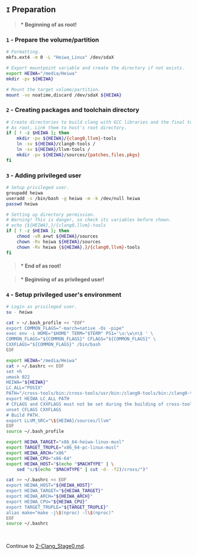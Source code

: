 ## `I` Preparation
> #### * Beginning of as root!
### `1` - Prepare the volume/partition
```sh
# Formatting.
mkfs.ext4 -m 0 -L "Heiwa_Linux" /dev/sdaX

# Export mountpoint variable and create the directory if not exists.
export HEIWA="/media/Heiwa"
mkdir -pv ${HEIWA}

# Mount the target volume/partition.
mount -vo noatime,discard /dev/sdaX ${HEIWA}
```

### `2` - Creating packages and toolchain directory
```sh
# Create directories to build clang with GCC libraries and the final toolchain without GCC libraries.
# As root, Link them to host's root directory.
if [ ! -z $HEIWA ]; then
    mkdir -pv ${HEIWA}/{clang0,llvm}-tools
    ln -sv ${HEIWA}/clang0-tools /
    ln -sv ${HEIWA}/llvm-tools /
    mkdir -pv ${HEIWA}/sources/{patches,files,pkgs}
fi
```

### `3` - Adding privileged user
```sh
# Setup privileged user.
groupadd heiwa
useradd -s /bin/bash -g heiwa -m -k /dev/null heiwa
passwd heiwa

# Setting up directory permission.
# Warning! This is danger, so check its variables before chown.
# echo {${HEIWA},}/{clang0,llvm}-tools
if [ ! -z $HEIWA ]; then
    chmod -vR a+wt ${HEIWA}/sources
    chown -Rv heiwa ${HEIWA}/sources
    chown -Rv heiwa {${HEIWA},}/{clang0,llvm}-tools
fi
```
> #### * End of as root!

> #### * Beginning of as privileged user!
### `4` - Setup privileged user's environment
```sh
# Login as privileged user.
su - heiwa

cat > ~/.bash_profile << "EOF"
export COMMON_FLAGS="-march=native -Os -pipe"
exec env -i HOME="$HOME" TERM="$TERM" PS1='\u:\w\n\$ ' \
COMMON_FLAGS="${COMMON_FLAGS}" CFLAGS="${COMMON_FLAGS}" \
CXXFLAGS="${COMMON_FLAGS}" /bin/bash
EOF

export HEIWA="/media/Heiwa"
cat > ~/.bashrc << EOF
set +h
umask 022
HEIWA="${HEIWA}"
LC_ALL="POSIX"
PATH="/cross-tools/bin:/cross-tools/usr/bin:/clang0-tools/bin:/clang0-tools/usr/bin:/llvm-tools/bin:/llvm-tools/usr/bin:/bin:/usr/bin"
export HEIWA LC_ALL PATH
# CFLAGS and CXXFLAGS must not be set during the building of cross-tools.
unset CFLAGS CXXFLAGS
# Build PATH.
export LLVM_SRC="\${HEIWA}/sources/llvm"
EOF
source ~/.bash_profile

export HEIWA_TARGET="x86_64-heiwa-linux-musl"
export TARGET_TRUPLE="x86_64-pc-linux-musl"
export HEIWA_ARCH="x86"
export HEIWA_CPU="x86-64"
export HEIWA_HOST="$(echo "$MACHTYPE" | \
    sed "s/$(echo "$MACHTYPE" | cut -d- -f2)/cross/")"

cat >> ~/.bashrc << EOF
export HEIWA_HOST="${HEIWA_HOST}"
export HEIWA_TARGET="${HEIWA_TARGET}"
export HEIWA_ARCH="${HEIWA_ARCH}"
export HEIWA_CPU="${HEIWA_CPU}"
export TARGET_TRUPLE="${TARGET_TRUPLE}"
alias make="make -j\$(nproc) -l\$(nproc)"
EOF
source ~/.bashrc
```

<br>

Continue to [2-Clang_Stage0.md](./2-Clang_Stage0.md).
